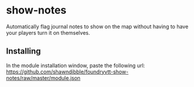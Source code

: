 # show-notes

Automatically flag journal notes to show on the map without having to have your players turn it on themselves.

## Installing

In the module installation window, paste the following url: https://github.com/shawndibble/foundryvtt-show-notes/raw/master/module.json
